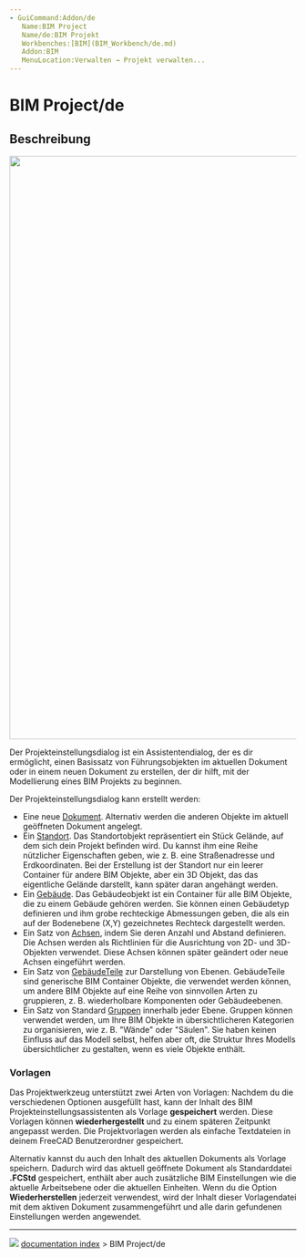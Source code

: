 ```yaml
---
- GuiCommand:Addon/de
   Name:BIM Project
   Name/de:BIM Projekt
   Workbenches:[BIM](BIM_Workbench/de.md)
   Addon:BIM
   MenuLocation:Verwalten → Projekt verwalten...
---
```


# BIM Project/de

## Beschreibung

<img alt="" src=images/BIM_project_screenshot.png  style="width:1024px;">

Der Projekteinstellungsdialog ist ein Assistentendialog, der es dir ermöglicht, einen Basissatz von Führungsobjekten im aktuellen Dokument oder in einem neuen Dokument zu erstellen, der dir hilft, mit der Modellierung eines BIM Projekts zu beginnen.

Der Projekteinstellungsdialog kann erstellt werden:

-   Eine neue [Dokument](Document_structure/de.md). Alternativ werden die anderen Objekte im aktuell geöffneten Dokument angelegt.
-   Ein [Standort](Arch_Site/de.md). Das Standortobjekt repräsentiert ein Stück Gelände, auf dem sich dein Projekt befinden wird. Du kannst ihm eine Reihe nützlicher Eigenschaften geben, wie z. B. eine Straßenadresse und Erdkoordinaten. Bei der Erstellung ist der Standort nur ein leerer Container für andere BIM Objekte, aber ein 3D Objekt, das das eigentliche Gelände darstellt, kann später daran angehängt werden.
-   Ein [Gebäude](Arch_Building/de.md). Das Gebäudeobjekt ist ein Container für alle BIM Objekte, die zu einem Gebäude gehören werden. Sie können einen Gebäudetyp definieren und ihm grobe rechteckige Abmessungen geben, die als ein auf der Bodenebene (X,Y) gezeichnetes Rechteck dargestellt werden.
-   Ein Satz von [Achsen](Arch_Axis/de.md), indem Sie deren Anzahl und Abstand definieren. Die Achsen werden als Richtlinien für die Ausrichtung von 2D- und 3D-Objekten verwendet. Diese Achsen können später geändert oder neue Achsen eingeführt werden.
-   Ein Satz von [GebäudeTeile](Arch_BuildingPart/de.md) zur Darstellung von Ebenen. GebäudeTeile sind generische BIM Container Objekte, die verwendet werden können, um andere BIM Objekte auf eine Reihe von sinnvollen Arten zu gruppieren, z. B. wiederholbare Komponenten oder Gebäudeebenen.
-   Ein Satz von Standard [Gruppen](Std_Group/de.md) innerhalb jeder Ebene. Gruppen können verwendet werden, um Ihre BIM Objekte in übersichtlicheren Kategorien zu organisieren, wie z. B. \"Wände\" oder \"Säulen\". Sie haben keinen Einfluss auf das Modell selbst, helfen aber oft, die Struktur Ihres Modells übersichtlicher zu gestalten, wenn es viele Objekte enthält.

### Vorlagen

Das Projektwerkzeug unterstützt zwei Arten von Vorlagen: Nachdem du die verschiedenen Optionen ausgefüllt hast, kann der Inhalt des BIM Projekteinstellungsassistenten als Vorlage **gespeichert** werden. Diese Vorlagen können **wiederhergestellt** und zu einem späteren Zeitpunkt angepasst werden. Die Projektvorlagen werden als einfache Textdateien in deinem FreeCAD Benutzerordner gespeichert.

Alternativ kannst du auch den Inhalt des aktuellen Dokuments als Vorlage speichern. Dadurch wird das aktuell geöffnete Dokument als Standarddatei **.FCStd** gespeichert, enthält aber auch zusätzliche BIM Einstellungen wie die aktuelle Arbeitsebene oder die aktuellen Einheiten. Wenn du die Option **Wiederherstellen** jederzeit verwendest, wird der Inhalt dieser Vorlagendatei mit dem aktiven Dokument zusammengeführt und alle darin gefundenen Einstellungen werden angewendet.



---
![](images/Right_arrow.png) [documentation index](../README.md) > BIM Project/de
